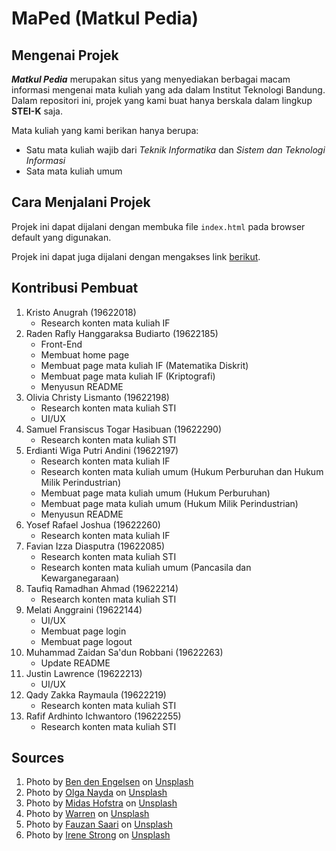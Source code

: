 # MaPed (Matkul Pedia)

## Mengenai Projek
***Matkul Pedia*** merupakan situs yang menyediakan berbagai macam informasi mengenai mata kuliah yang ada dalam Institut Teknologi Bandung. Dalam repositori ini, projek yang kami buat hanya berskala dalam lingkup **STEI-K** saja. 

Mata kuliah yang kami berikan hanya berupa:
* Satu mata kuliah wajib dari *Teknik Informatika* dan *Sistem dan Teknologi Informasi*
* Sata mata kuliah umum

## Cara Menjalani Projek
Projek ini dapat dijalani dengan membuka file ``index.html`` pada browser default yang digunakan.

Projek ini dapat juga dijalani dengan mengakses link <a href="https://raflyhangga.github.io/milestone-sparta/">berikut</a>.

## Kontribusi Pembuat
1. Kristo Anugrah (19622018)
   - Research konten mata kuliah IF
2. Raden Rafly Hanggaraksa Budiarto (19622185)
   - Front-End
   - Membuat home page
   - Membuat page mata kuliah IF (Matematika Diskrit)
   - Membuat page mata kuliah IF (Kriptografi)
   - Menyusun README
3. Olivia Christy Lismanto (19622198)
   - Research konten mata kuliah STI
   - UI/UX
4. Samuel Fransiscus Togar Hasibuan (19622290)
   - Research konten mata kuliah STI
5. Erdianti Wiga Putri Andini (19622197)
   - Research konten mata kuliah IF
   - Research konten mata kuliah umum (Hukum Perburuhan dan Hukum Milik Perindustrian)
   - Membuat page mata kuliah umum (Hukum Perburuhan)
   - Membuat page mata kuliah umum (Hukum Milik Perindustrian)
   - Menyusun README
6. Yosef Rafael Joshua (19622260)
   - Research konten mata kuliah IF
7. Favian Izza Diasputra (19622085)
   - Research konten mata kuliah STI
   - Research konten mata kuliah umum (Pancasila dan Kewarganegaraan)
8. Taufiq Ramadhan Ahmad (19622214)
    - Research konten mata kuliah STI
9. Melati Anggraini (19622144)
    - UI/UX
    - Membuat page login
    - Membuat page logout    
10. Muhammad Zaidan Sa'dun Robbani (19622263)
    - Update README
11. Justin Lawrence (19622213)
    - UI/UX
12. Qady Zakka Raymaula (19622219)
    - Research konten mata kuliah STI
13. Rafif Ardhinto Ichwantoro (19622255)
    - Research konten mata kuliah STI

## Sources
1. Photo by <a href="https://unsplash.com/@benjeeeman?utm_source=unsplash&utm_medium=referral&utm_content=creditCopyText">Ben den Engelsen</a> on <a href="https://unsplash.com/photos/YUu9UAcOKZ4?utm_source=unsplash&utm_medium=referral&utm_content=creditCopyText">Unsplash</a>
2. Photo by <a href="https://unsplash.com/@olianayda?utm_source=unsplash&utm_medium=referral&utm_content=creditCopyText">Olga Nayda</a> on <a href="https://unsplash.com/photos/fHXpgMd_XhE?utm_source=unsplash&utm_medium=referral&utm_content=creditCopyText">Unsplash</a>
3. Photo by <a href="https://unsplash.com/@midashofstra?utm_source=unsplash&utm_medium=referral&utm_content=creditCopyText">Midas Hofstra</a> on <a href="https://unsplash.com/photos/a6PMA5JEmWE?utm_source=unsplash&utm_medium=referral&utm_content=creditCopyText">Unsplash</a> 
4. Photo by <a href="https://unsplash.com/@wflwong?utm_source=unsplash&utm_medium=referral&utm_content=creditCopyText">Warren</a> on <a href="https://unsplash.com/photos/VVEwJJRRHgk?utm_source=unsplash&utm_medium=referral&utm_content=creditCopyText">Unsplash</a>
5. Photo by <a href="https://unsplash.com/@fznsr_?utm_source=unsplash&utm_medium=referral&utm_content=creditCopyText">Fauzan Saari</a> on <a href="https://unsplash.com/photos/CWNXlkekBeA?utm_source=unsplash&utm_medium=referral&utm_content=creditCopyText">Unsplash</a>
6. Photo by <a href="https://unsplash.com/@leirenestrong?utm_source=unsplash&utm_medium=referral&utm_content=creditCopyText">Irene Strong</a> on <a href="https://unsplash.com/photos/v2aKnjMbP_k?utm_source=unsplash&utm_medium=referral&utm_content=creditCopyText">Unsplash</a>
  
